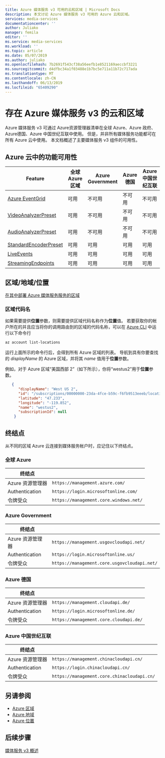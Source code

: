 ```yaml
---
title: Azure 媒体服务 v3 可用的云和区域 | Microsoft Docs
description: 本文讨论 Azure 媒体服务 v3 可用的 Azure 云和区域。
services: media-services
documentationcenter: ''
author: Juliako
manager: femila
editor: ''
ms.service: media-services
ms.workload: ''
ms.topic: article
ms.date: 05/07/2019
ms.author: juliako
ms.openlocfilehash: 7b2691f543cf38a56eefb1e8521169aeccbf3221
ms.sourcegitcommit: d4dfbc34a1f03488e1b7bc5e711a11b72c717ada
ms.translationtype: MT
ms.contentlocale: zh-CN
ms.lasthandoff: 06/13/2019
ms.locfileid: "65409290"
---
```

# <a name="clouds-and-regions-in-which-azure-media-services-v3-exists"></a>存在 Azure 媒体服务 v3 的云和区域

Azure 媒体服务 v3 可通过 Azure资源管理器清单在全球 Azure、Azure 政府、Azure德国、Azure 中国世纪互联中使用。 但是，并非所有媒体服务功能都可在所有 Azure 云中使用。 本文档概述了主要媒体服务 v3 组件的可用性。

## <a name="feature-availability-in-azure-clouds"></a>Azure 云中的功能可用性

| Feature|全球 Azure 区域 | Azure Government|Azure 德国|Azure 中国世纪互联|
| --- | --- | --- | --- | --- |
| [Azure EventGrid](reacting-to-media-services-events.md) | 可用 | 不可用 | 不可用 | 不可用 |
| [VideoAnalyzerPreset](analyzing-video-audio-files-concept.md) |  可用 | 不可用 | 不可用 | 不可用 |
| [AudioAnalyzerPreset](analyzing-video-audio-files-concept.md) |  可用 | 不可用 | 不可用 | 不可用 |
| [StandardEncoderPreset](encoding-concept.md) | 可用 | 可用 | 可用 | 可用 |
| [LiveEvents](live-streaming-overview.md) | 可用 | 可用 | 可用 | 可用 |
| [StreamingEndpoints](streaming-endpoint-concept.md) | 可用 | 可用 | 可用 | 可用 |

## <a name="regionsgeographieslocations"></a>区域/地域/位置

[在其中部署 Azure 媒体服务服务的区域](https://azure.microsoft.com/global-infrastructure/services/?products=media-services)

### <a name="region-code-name"></a>区域代码名 

如果需要提供**位置**参数，则需要提供区域代码名称作为**位置**值。 若要获取你的帐户所在的并且应当将你的调用路由到的区域的代码名称，可以在 [Azure CLI](https://docs.microsoft.com/cli/azure/?view=azure-cli-latest) 中运行以下命令行

```bash
az account list-locations
```

运行上面所示的命令行后，会得到所有 Azure 区域的列表。 导航到具有你要查找的 *displayName* 的 Azure 区域，并将其 *name* 值用于**位置**参数。

例如，对于 Azure 区域“美国西部 2”（如下所示），你将“westus2”用于**位置**参数。

```json
   {
      "displayName": "West US 2",
      "id": "/subscriptions/00000000-23da-4fce-b59c-f6fb9513eeeb/locations/westus2",
      "latitude": "47.233",
      "longitude": "-119.852",
      "name": "westus2",
      "subscriptionId": null
    }
```

## <a name="endpoints"></a>终结点  

从不同的区域 Azure 云连接到媒体服务帐户时，应记住以下终结点。

### <a name="global-azure"></a>全球 Azure

|终结点 ||
| --- | --- | 
| Azure 资源管理器 |  `https://management.azure.com/` |
| Authentication | `https://login.microsoftonline.com/` | 
| 令牌受众 | `https://management.core.windows.net/` |

### <a name="azure-government"></a>Azure Government

|终结点||
| --- | --- | 
| Azure 资源管理器 |  `https://management.usgovcloudapi.net/` |
| Authentication | `https://login.microsoftonline.us/` | 
| 令牌受众 | `https://management.core.usgovcloudapi.net/` |

### <a name="azure-germany"></a>Azure 德国

| 终结点 ||
| --- | --- |  
| Azure 资源管理器 | `https://management.cloudapi.de/` |
| Authentication | `https://login.microsoftonline.de/` |
| 令牌受众 | `https://management.core.cloudapi.de/`|

### <a name="azure-china-21vianet"></a>Azure 中国世纪互联

|终结点||
| --- | --- | 
| Azure 资源管理器 | `https://management.chinacloudapi.cn/` |
| Authentication | `https://login.chinacloudapi.cn/` |
| 令牌受众 |  `https://management.core.chinacloudapi.cn/` |

## <a name="see-also"></a>另请参阅

* [Azure 区域](https://azure.microsoft.com/global-infrastructure/regions/)
* [Azure 地域](https://azure.microsoft.com/global-infrastructure/geographies/)
* [Azure 位置](https://azure.microsoft.com/global-infrastructure/locations/)

## <a name="next-steps"></a>后续步骤

[媒体服务 v3 概述](media-services-overview.md)
